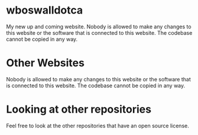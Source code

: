 # wboswalldotca
My new up and coming website.
Nobody is allowed to make any changes to this website or the software that is connected to this website.  The codebase cannot be copied in any way.  
# Other Websites
Nobody is allowed to make any changes to this website or the software that is connected to this website.  The codebase cannot be copied in any way. 
# Looking at other repositories
Feel free to look at the other repositories that have an open source license.
